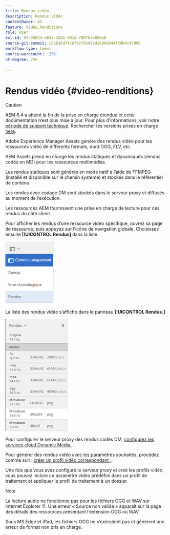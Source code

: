 ```yaml
---
title: Rendus vidéo
description: Rendus vidéo
contentOwner: AG
feature: Video,Renditions
role: User
exl-id: 9fc93034-e83a-42b5-901d-7867b4a850a8
source-git-commit: c5b816d74c6f02f85476d16868844f39b4c47996
workflow-type: tm+mt
source-wordcount: '256'
ht-degree: 74%

---
```


# Rendus vidéo {#video-renditions}

>[!CAUTION]
>
>AEM 6.4 a atteint la fin de la prise en charge étendue et cette documentation n’est plus mise à jour. Pour plus d’informations, voir notre [période de support technique](https://helpx.adobe.com/fr/support/programs/eol-matrix.html). Rechercher les versions prises en charge [here](https://experienceleague.adobe.com/docs/?lang=fr).

Adobe Experience Manager Assets génère des rendus vidéo pour les ressources vidéo de différents formats, dont OGG, FLV, etc.

AEM Assets prend en charge les rendus statiques et dynamiques (rendus codés en MD) pour les ressources multimédias.

Les rendus statiques sont générés en mode natif à l’aide de FFMPEG (installé et disponible sur le chemin système) et stockés dans le référentiel de contenu.

Les rendus avec codage DM sont stockés dans le serveur proxy et diffusés au moment de l’exécution.

Les ressources AEM fournissent une prise en charge de lecture pour ces rendus du côté client.

Pour afficher les rendus d’une ressource vidéo spécifique, ouvrez sa page de ressource, puis appuyez sur l’icône de navigation globale. Choisissez ensuite **[!UICONTROL Rendus]** dans la liste.

![chlimage_1-478](assets/chlimage_1-478.png)

La liste des rendus vidéo s’affiche dans le panneau **[!UICONTROL Rendus.]**

![chlimage_1-479](assets/chlimage_1-479.png)

Pour configurer le serveur proxy des rendus codés DM, [configurez les services cloud Dynamic Media.](config-dynamic.md)

Pour générer des rendus vidéo avec les paramètres souhaités, procédez comme suit : [créer un profil vidéo correspondant ;](video-profiles.md).

Une fois que vous avez configuré le serveur proxy et créé les profils vidéo, vous pouvez inclure ce paramètre vidéo prédéfini dans un profil de traitement et appliquer le profil de traitement à un dossier.

>[!NOTE]
>
>La lecture audio ne fonctionne pas pour les fichiers OGG et WAV sur Internet Explorer 11. Une erreur « Source non valide » apparaît sur la page des détails des ressources présentant l’extension OGG ou WAV.
>
>Sous MS Edge et iPad, les fichiers OGG ne s’exécutent pas et génèrent une erreur de format non pris en charge.
